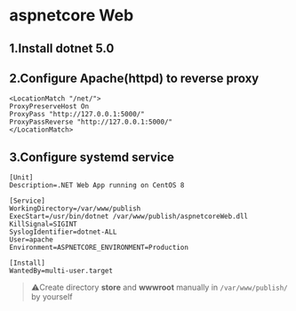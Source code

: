 ﻿# aspnetcore Web

## 1.Install dotnet 5.0

## 2.Configure Apache(httpd) to reverse proxy

```
<LocationMatch "/net/">
ProxyPreserveHost On
ProxyPass "http://127.0.0.1:5000/"
ProxyPassReverse "http://127.0.0.1:5000/"
</LocationMatch>
```

## 3.Configure systemd service
```
[Unit]
Description=.NET Web App running on CentOS 8

[Service]
WorkingDirectory=/var/www/publish
ExecStart=/usr/bin/dotnet /var/www/publish/aspnetcoreWeb.dll
KillSignal=SIGINT
SyslogIdentifier=dotnet-ALL
User=apache
Environment=ASPNETCORE_ENVIRONMENT=Production 

[Install]
WantedBy=multi-user.target
```
> :warning:Create directory **store** and **wwwroot** manually in `/var/www/publish/` by yourself
